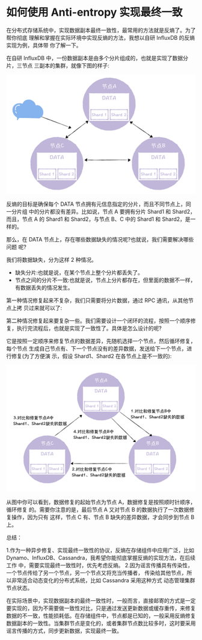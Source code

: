 # 如何使用 Anti-entropy 实现最终一致

在分布式存储系统中，实现数据副本最终一致性，最常用的方法就是反熵了。为了帮你彻底 理解和掌握在实际环境中实现反熵的方法，我想以自研 InfluxDB 的反熵实现为例，具体带 你了解一下。

在自研 InfluxDB 中，一份数据副本是由多个分片组成的，也就是实现了数据分片，三节点 三副本的集群，就像下图的样子:

![img](./assets/image-20211114113623015.png)

反熵的目标是确保每个 DATA 节点拥有元信息指定的分片，而且不同节点上，同一分片组 中的分片都没有差异。比如说，节点 A 要拥有分片 Shard1 和 Shard2，而且，节点 A 的 Shard1 和 Shard2，与节点 B、C 中的 Shard1 和 Shard2，是一样的。

那么，在 DATA 节点上，存在哪些数据缺失的情况呢?也就说，我们需要解决哪些问题 呢?

我们将数据缺失，分为这样 2 种情况。

- 缺失分片:也就是说，在某个节点上整个分片都丢失了。
- 节点之间的分片不一致:也就是说，节点上分片都存在，但里面的数据不一样，有数据丢失的情况发生。



第一种情况修复起来不复杂，我们只需要将分片数据，通过 RPC 通讯，从其他节点上拷 贝过来就可以了:

第二种情况修复起来要复杂一些。我们需要设计一个闭环的流程，按照一个顺序修复，执行完流程后，也就是实现了一致性了。具体是怎么设计的呢?

它是按照一定顺序来修复节点的数据差异，先随机选择一个节点，然后循环修复，每个节点 生成自己节点有、下一个节点没有的差异数据，发送给下一个节点，进行修复(为了方便演 示，假设 Shard1、Shard2 在各节点上是不一致的):

![img](./assets/image-20211114113802984.png)

从图中你可以看到，数据修复的起始节点为节点 A，数据修复是按照顺时针顺序，循环修复 的。需要你注意的是，最后节点 A 又对节点 B 的数据执行了一次数据修复操作，因为只有 这样，节点 C 有、节点 B 缺失的差异数据，才会同步到节点 B 上。



总结：

1.作为一种异步修复、实现最终一致性的协议，反熵在存储组件中应用广泛，比如 Dynamo、InfluxDB、Cassandra，我希望你能彻底掌握反熵的实现方法，在后续工作 中，需要实现最终一致性时，优先考虑反熵。
2.因为谣言传播具有传染性，一个节点传给了另一个节点，另一个节点又将充当传播者， 传染给其他节点，所以非常适合动态变化的分布式系统，比如 Cassandra 采用这种方式 动态管理集群节点状态。

在实际场景中，实现数据副本的最终一致性时，一般而言，直接邮寄的方式是一定要实现的，因为不需要做一致性对比，只是通过发送更新数据或缓存重传，来修复数据的不一致，性能损耗低。在存储组件中，节点都是已知的，一般采用反熵修复数据副本的一致性。当集群节点是变化的，或者集群节点数比较多时，这时要采用谣言传播的方式，同步更新数据，实现最终一致。